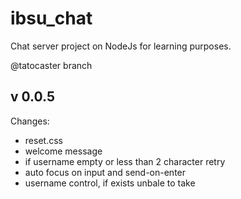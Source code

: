 # ibsu_chat
Chat server project on NodeJs for learning purposes.

@tatocaster branch

## v 0.0.5

Changes:

  - reset.css
  - welcome message
  - if username empty or less than 2 character retry
  - auto focus on input and send-on-enter
  - username control, if exists unbale to take